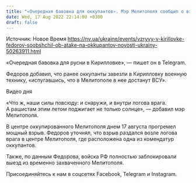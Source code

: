 ```yaml
---
title: "«Очередная бавовна для оккупантов». Мэр Мелитополя сообщил о взрывах в оккупированной Кирилловке"
date: Wed, 17 Aug 2022 22:14:00 +0300
draft: false
---
```

Источник: Новое Время https://nv.ua/ukraine/events/vzryvy-v-kirillovke-fedorov-soobshchil-ob-atake-na-okkupantov-novosti-ukrainy-50263911.html


«Очередная бавовка для русни в Кирилловке», — пишет он в Telegram.

Федоров добавил, что ранее оккупанты завезли в Кирилловку военную технику, «испугавшись, что в Мелитополе в нее достанут ВСУ».

 Видео дня   

«Что ж, наши силы повсюду: и снаружи, и внутри логова врага. А рашистам этим летом поджигает не только солнце», — добавил мэр Мелитополя.

В центре оккупированного Мелитополя днем 17 августа прогремел мощный взрыв. Федоров уточнял, что взрыв раздался возле логова врага в центре Мелитополя, где расположена одна из комендатур оккупантов.

Также, по данным Федорова, войска РФ полностью заблокировали выезд из временно захваченного Мелитополя.

Присоединяйтесь к нам в соцсетях Facebook, Telegram и Instagram.
